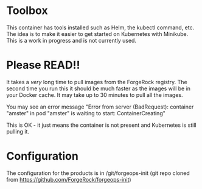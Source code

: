 # Toolbox

This container has tools installed such as Helm, the kubectl command, etc. The idea
is to make it easier to get started on Kubernetes with Minikube. This is a work in progress
and is not currently used. 

# Please READ!!

It takes a *very* long time to pull images from the ForgeRock registry. The second
time you run this it should be much faster as the images will be in your Docker cache.
It may take up to 30 minutes to pull all the images.

You may see an error message "Error from server (BadRequest): container "amster" in pod "amster" is waiting to start: ContainerCreating"

This is OK - it just means the container is not present and Kubernetes is still pulling it.

# Configuration
 
The configuration for the products is in /git/forgeops-init (git repo cloned from
https://github.com/ForgeRock/forgeops-init)

